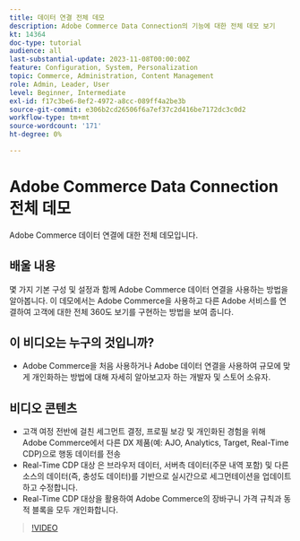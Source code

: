 ```yaml
---
title: 데이터 연결 전체 데모
description: Adobe Commerce Data Connection의 기능에 대한 전체 데모 보기
kt: 14364
doc-type: tutorial
audience: all
last-substantial-update: 2023-11-08T00:00:00Z
feature: Configuration, System, Personalization
topic: Commerce, Administration, Content Management
role: Admin, Leader, User
level: Beginner, Intermediate
exl-id: f17c3be6-8ef2-4972-a8cc-089ff4a2be3b
source-git-commit: e306b2cd26506f6a7ef37c2d416be7172dc3c0d2
workflow-type: tm+mt
source-wordcount: '171'
ht-degree: 0%

---
```


# Adobe Commerce Data Connection 전체 데모

Adobe Commerce 데이터 연결에 대한 전체 데모입니다.

## 배울 내용

몇 가지 기본 구성 및 설정과 함께 Adobe Commerce 데이터 연결을 사용하는 방법을 알아봅니다. 이 데모에서는 Adobe Commerce을 사용하고 다른 Adobe 서비스를 연결하여 고객에 대한 전체 360도 보기를 구현하는 방법을 보여 줍니다.

## 이 비디오는 누구의 것입니까?

* Adobe Commerce을 처음 사용하거나 Adobe 데이터 연결을 사용하여 규모에 맞게 개인화하는 방법에 대해 자세히 알아보고자 하는 개발자 및 스토어 소유자.

## 비디오 콘텐츠

* 고객 여정 전반에 걸친 세그먼트 결정, 프로필 보강 및 개인화된 경험을 위해 Adobe Commerce에서 다른 DX 제품(예: AJO, Analytics, Target, Real-Time CDP)으로 행동 데이터를 전송
* Real-Time CDP 대상 은 브라우저 데이터, 서버측 데이터(주문 내역 포함) 및 다른 소스의 데이터(즉, 충성도 데이터)를 기반으로 실시간으로 세그먼테이션을 업데이트하고 수정합니다.
* Real-Time CDP 대상을 활용하여 Adobe Commerce의 장바구니 가격 규칙과 동적 블록을 모두 개인화합니다.

>[!VIDEO](https://video.tv.adobe.com/v/3425591?learn=on)

